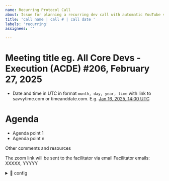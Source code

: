 ```yaml
---
name: Recurring Protocol Call
about: Issue for planning a recurring dev call with automatic YouTube streams
title: 'call name | call # | call date '
labels: 'recurring'
assignees: ''

---
```


# Meeting title eg. All Core Devs - Execution (ACDE) #206, February 27, 2025

- Date and time in UTC in format `month, day, year, time` with link to savvytime.com or timeanddate.com. E.g. [Jan 16, 2025, 14:00 UTC](https://savvytime.com/converter/utc/jan-16-2025/2pm)

# Agenda 

- Agenda point 1 
- Agenda point n 

Other comments and resources

The zoom link will be sent to the facilitator via email
Facilitator emails: XXXXX, YYYYY

<details> <summary>🤖 config</summary>

- Duration in minutes : XXX
- Recurring meeting : true
- Call series : # Options: acde, acdc, acdt, l2interop, rpc, stateless, epbs, maxeb, focil, simulate, ethproofs, beam
- Occurrence rate : weekly # Options: weekly, bi-weekly, monthly
- Already a Zoom meeting ID : false # Set to true if you bring your own link -- WARNING the bot will not create a zoom ID and a summary or a Youtube video -- (make sure your zoom link meeting is auto recording you'll have to handle this yourself)
- Already on Ethereum Calendar : false # Set to true if this meeting is already on the Ethereum public calendar (will not create calendar event)
- Need YouTube stream links : true # Set to false if you don't want YouTube stream links created
- display zoom link in invite : false # Set to true to add the Zoom link to the Google Calendar invite description


</details>